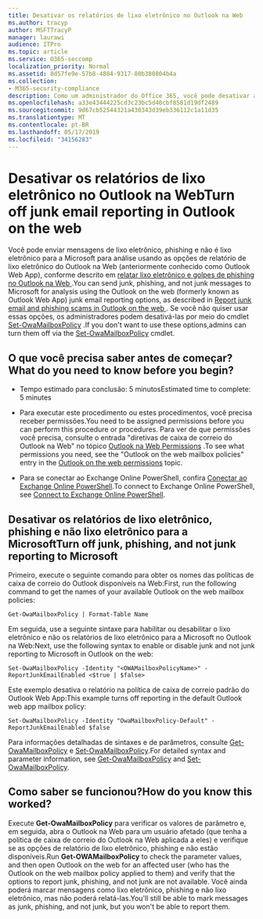 ```yaml
---
title: Desativar os relatórios de lixo eletrônico no Outlook na Web
ms.author: tracyp
author: MSFTTracyP
manager: laurawi
audience: ITPro
ms.topic: article
ms.service: O365-seccomp
localization_priority: Normal
ms.assetid: 8d57fe9e-57b8-4884-9317-80b380804b4a
ms.collection:
- M365-security-compliance
description: Como um administrador do Office 365, você pode desativar a capacidade de os usuários reportarem email como lixo eletrônico.
ms.openlocfilehash: a33e43444225cd3c23bc5d40cbf8581d19df2489
ms.sourcegitcommit: 9d67cb52544321a430343d39eb336112c1a11d35
ms.translationtype: MT
ms.contentlocale: pt-BR
ms.lasthandoff: 05/17/2019
ms.locfileid: "34156283"
---
```

# <a name="turn-off-junk-email-reporting-in-outlook-on-the-web"></a><span data-ttu-id="d0767-103">Desativar os relatórios de lixo eletrônico no Outlook na Web</span><span class="sxs-lookup"><span data-stu-id="d0767-103">Turn off junk email reporting in Outlook on the web</span></span>

<span data-ttu-id="d0767-104">Você pode enviar mensagens de lixo eletrônico, phishing e não é lixo eletrônico para a Microsoft para análise usando as opções de relatório de lixo eletrônico do Outlook na Web (anteriormente conhecido como Outlook Web App), conforme descrito em [relatar lixo eletrônico e golpes de phishing no Outlook na Web ](report-junk-email-and-phishing-scams-in-outlook-on-the-web-eop.md).</span><span class="sxs-lookup"><span data-stu-id="d0767-104">You can send junk, phishing, and not junk messages to Microsoft for analysis using the Outlook on the web (formerly known as Outlook Web App) junk email reporting options, as described in [Report junk email and phishing scams in Outlook on the web ](report-junk-email-and-phishing-scams-in-outlook-on-the-web-eop.md).</span></span> <span data-ttu-id="d0767-105">Se você não quiser usar essas opções, os administradores podem desativá-las por meio do cmdlet [Set-OwaMailboxPolicy](http://technet.microsoft.com/library/530166f7-ab42-4609-ba73-9b5a39b567be.aspx) .</span><span class="sxs-lookup"><span data-stu-id="d0767-105">If you don't want to use these options,admins can turn them off via the [Set-OwaMailboxPolicy](http://technet.microsoft.com/library/530166f7-ab42-4609-ba73-9b5a39b567be.aspx) cmdlet.</span></span> 
  
## <a name="what-do-you-need-to-know-before-you-begin"></a><span data-ttu-id="d0767-106">O que você precisa saber antes de começar?</span><span class="sxs-lookup"><span data-stu-id="d0767-106">What do you need to know before you begin?</span></span>
<span data-ttu-id="d0767-107"><a name="sectionSection0"> </a></span><span class="sxs-lookup"><span data-stu-id="d0767-107"></span></span>

- <span data-ttu-id="d0767-108">Tempo estimado para conclusão: 5 minutos</span><span class="sxs-lookup"><span data-stu-id="d0767-108">Estimated time to complete: 5 minutes</span></span>
    
- <span data-ttu-id="d0767-109">Para executar este procedimento ou estes procedimentos, você precisa receber permissões.</span><span class="sxs-lookup"><span data-stu-id="d0767-109">You need to be assigned permissions before you can perform this procedure or procedures.</span></span> <span data-ttu-id="d0767-110">Para ver de que permissões você precisa, consulte o entrada "diretivas de caixa de correio do Outlook na Web" no tópico [Outlook na Web Permissions](http://technet.microsoft.com/library/57eca42a-5a7f-4c65-89f0-7a84f2dbea19.aspx#OutlookWebApp) .</span><span class="sxs-lookup"><span data-stu-id="d0767-110">To see what permissions you need, see the "Outlook on the web mailbox policies" entry in the [Outlook on the web permissions](http://technet.microsoft.com/library/57eca42a-5a7f-4c65-89f0-7a84f2dbea19.aspx#OutlookWebApp) topic.</span></span> 

- <span data-ttu-id="d0767-111">Para se conectar ao Exchange Online PowerShell, confira [Conectar ao Exchange Online PowerShell](https://docs.microsoft.com/powershell/exchange/exchange-online/connect-to-exchange-online-powershell/connect-to-exchange-online-powershell).</span><span class="sxs-lookup"><span data-stu-id="d0767-111">To connect to Exchange Online PowerShell, see [Connect to Exchange Online PowerShell](https://docs.microsoft.com/powershell/exchange/exchange-online/connect-to-exchange-online-powershell/connect-to-exchange-online-powershell).</span></span>

## <a name="turn-off-junk-phishing-and-not-junk-reporting-to-microsoft"></a><span data-ttu-id="d0767-112">Desativar os relatórios de lixo eletrônico, phishing e não lixo eletrônico para a Microsoft</span><span class="sxs-lookup"><span data-stu-id="d0767-112">Turn off junk, phishing, and not junk reporting to Microsoft</span></span>
<span data-ttu-id="d0767-113"><a name="sectionSection1"> </a></span><span class="sxs-lookup"><span data-stu-id="d0767-113"></span></span>

<span data-ttu-id="d0767-114">Primeiro, execute o seguinte comando para obter os nomes das políticas de caixa de correio do Outlook disponíveis na Web:</span><span class="sxs-lookup"><span data-stu-id="d0767-114">First, run the following command to get the names of your available Outlook on the web mailbox policies:</span></span>
  
```
Get-OwaMailboxPolicy | Format-Table Name
```

<span data-ttu-id="d0767-115">Em seguida, use a seguinte sintaxe para habilitar ou desabilitar o lixo eletrônico e não os relatórios de lixo eletrônico para a Microsoft no Outlook na Web:</span><span class="sxs-lookup"><span data-stu-id="d0767-115">Next, use the following syntax to enable or disable junk and not junk reporting to Microsoft in Outlook on the web:</span></span>
  
```
Set-OwaMailboxPolicy -Identity "<OWAMailboxPolicyName>" -ReportJunkEmailEnabled <$true | $false>
```

<span data-ttu-id="d0767-116">Este exemplo desativa o relatório na política de caixa de correio padrão do Outlook Web App:</span><span class="sxs-lookup"><span data-stu-id="d0767-116">This example turns off reporting in the default Outlook web app mailbox policy:</span></span>
  
```
Set-OwaMailboxPolicy -Identity "OwaMailboxPolicy-Default" -ReportJunkEmailEnabled $false
```

<span data-ttu-id="d0767-117">Para informações detalhadas de sintaxes e de parâmetros, consulte [Get-OwaMailboxPolicy](http://technet.microsoft.com/library/bdd580d3-8812-4b4a-93e8-c6401b0d2f0f.aspx) e [Set-OwaMailboxPolicy](http://technet.microsoft.com/library/530166f7-ab42-4609-ba73-9b5a39b567be.aspx).</span><span class="sxs-lookup"><span data-stu-id="d0767-117">For detailed syntax and parameter information, see [Get-OwaMailboxPolicy](http://technet.microsoft.com/library/bdd580d3-8812-4b4a-93e8-c6401b0d2f0f.aspx) and [Set-OwaMailboxPolicy](http://technet.microsoft.com/library/530166f7-ab42-4609-ba73-9b5a39b567be.aspx).</span></span>

## <a name="how-do-you-know-this-worked"></a><span data-ttu-id="d0767-118">Como saber se funcionou?</span><span class="sxs-lookup"><span data-stu-id="d0767-118">How do you know this worked?</span></span>
<span data-ttu-id="d0767-119"><a name="sectionSection2"> </a></span><span class="sxs-lookup"><span data-stu-id="d0767-119"></span></span>

<span data-ttu-id="d0767-120">Execute **Get-OwaMailboxPolicy** para verificar os valores de parâmetro e, em seguida, abra o Outlook na Web para um usuário afetado (que tenha a política de caixa de correio do Outlook na Web aplicada a eles) e verifique se as opções de relatório de lixo eletrônico, phishing e não estão disponíveis.</span><span class="sxs-lookup"><span data-stu-id="d0767-120">Run **Get-OWAMailboxPolicy** to check the parameter values, and then open Outlook on the web for an affected user (who has the Outlook on the web mailbox policy applied to them) and verify that the options to report junk, phishing, and not junk are not available.</span></span> <span data-ttu-id="d0767-121">Você ainda poderá marcar mensagens como lixo eletrônico, phishing e não lixo eletrônico, mas não poderá relatá-las.</span><span class="sxs-lookup"><span data-stu-id="d0767-121">You'll still be able to mark messages as junk, phishing, and not junk, but you won't be able to report them.</span></span> 
